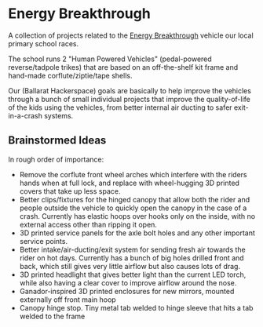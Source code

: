 # Energy Breakthrough

A collection of projects related to the [Energy Breakthrough](https://www.eb.org.au) vehicle our local primary school races.

The school runs 2 "Human Powered Vehicles" (pedal-powered reverse/tadpole trikes) that are based on an off-the-shelf kit frame and hand-made corflute/ziptie/tape shells.

Our (Ballarat Hackerspace) goals are basically to help improve the vehicles through a bunch of small individual projects that improve the quality-of-life of the kids using the vehicles, from better internal air ducting to safer exit-in-a-crash systems.

## Brainstormed Ideas

In rough order of importance:

- Remove the corflute front wheel arches which interfere with the riders hands when at full lock, and replace with wheel-hugging 3D printed covers that take up less space.
- Better clips/fixtures for the hinged canopy that allow both the rider and people outside the vehicle to quickly open the canopy in the case of a crash. Currently has elastic hoops over hooks only on the inside, with no external access other than ripping it open.
- 3D printed service panels for the axle bolt holes and any other important service points.
- Better intake/air-ducting/exit system for sending fresh air towards the rider on hot days. Currently has a bunch of big holes drilled front and back, which still gives very little airflow but also causes lots of drag.
- 3D printed headlight that gives better light than the current LED torch, while also having a clear cover to improve airflow around the nose.
- Ganador-inspired 3D printed enclosures for new mirrors, mounted externally off front main hoop
- Canopy hinge stop. Tiny metal tab welded to hinge sleeve that hits a tab welded to the frame
